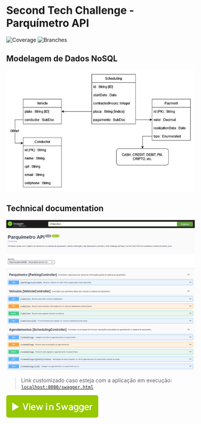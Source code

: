 # Second Tech Challenge - Parquímetro API

![Coverage](.github/badges/jacoco.jpg)
![Branches](.github/badges/branches.jpg)


## Modelagem de Dados NoSQL
![Modelagem de Dados](./docs/modelo-de-dados-nosql.jpg)

## Technical documentation


![Swagger](./docs/swagger.png)

> Link customizado caso esteja com a aplicação em execução: [`localhost:8080/swagger.html`](localhost:8080/swagger.html)

[![View in Swagger](./docs/view-in-swagger-button.svg)](./docs/api-docs-parquimetro-api%20-%20tech-challenge-fase-2.json)

<!--- [Spring Boot Initial structure of project](https://start.spring.io/#!type=maven-project&language=java&platformVersion=3.2.3&packaging=jar&jvmVersion=17&groupId=br.com.fiap.equipe3&artifactId=second-tech-challenge&name=second-tech-challenge&description=Tech%20Challenge%20Fase%202%20Pos%20Tech%20FIAP%20-%20Arquitetura%20e%20Desenvolvimento%20em%20Java&packageName=br.com.fiap.equipe3.second-tech-challenge&dependencies=web,data-jpa,data-mongodb,data-mongodb-reactive,devtools,lombok) -->
